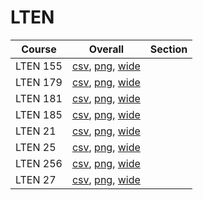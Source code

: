 # LTEN

| Course | Overall | Section |
| ------ | ------- | ------- |
| LTEN 155 | [csv](https://github.com/UCSD-Historical-Enrollment-Data/2023Fall/blob/main/overall/LTEN%20155.csv), [png](https://raw.githubusercontent.com/UCSD-Historical-Enrollment-Data/2023Fall/main/plot_overall/LTEN%20155.png), [wide](https://raw.githubusercontent.com/UCSD-Historical-Enrollment-Data/2023Fall/main/plot_overall_wide/LTEN%20155.png) |  |
| LTEN 179 | [csv](https://github.com/UCSD-Historical-Enrollment-Data/2023Fall/blob/main/overall/LTEN%20179.csv), [png](https://raw.githubusercontent.com/UCSD-Historical-Enrollment-Data/2023Fall/main/plot_overall/LTEN%20179.png), [wide](https://raw.githubusercontent.com/UCSD-Historical-Enrollment-Data/2023Fall/main/plot_overall_wide/LTEN%20179.png) |  |
| LTEN 181 | [csv](https://github.com/UCSD-Historical-Enrollment-Data/2023Fall/blob/main/overall/LTEN%20181.csv), [png](https://raw.githubusercontent.com/UCSD-Historical-Enrollment-Data/2023Fall/main/plot_overall/LTEN%20181.png), [wide](https://raw.githubusercontent.com/UCSD-Historical-Enrollment-Data/2023Fall/main/plot_overall_wide/LTEN%20181.png) |  |
| LTEN 185 | [csv](https://github.com/UCSD-Historical-Enrollment-Data/2023Fall/blob/main/overall/LTEN%20185.csv), [png](https://raw.githubusercontent.com/UCSD-Historical-Enrollment-Data/2023Fall/main/plot_overall/LTEN%20185.png), [wide](https://raw.githubusercontent.com/UCSD-Historical-Enrollment-Data/2023Fall/main/plot_overall_wide/LTEN%20185.png) |  |
| LTEN 21 | [csv](https://github.com/UCSD-Historical-Enrollment-Data/2023Fall/blob/main/overall/LTEN%2021.csv), [png](https://raw.githubusercontent.com/UCSD-Historical-Enrollment-Data/2023Fall/main/plot_overall/LTEN%2021.png), [wide](https://raw.githubusercontent.com/UCSD-Historical-Enrollment-Data/2023Fall/main/plot_overall_wide/LTEN%2021.png) |  |
| LTEN 25 | [csv](https://github.com/UCSD-Historical-Enrollment-Data/2023Fall/blob/main/overall/LTEN%2025.csv), [png](https://raw.githubusercontent.com/UCSD-Historical-Enrollment-Data/2023Fall/main/plot_overall/LTEN%2025.png), [wide](https://raw.githubusercontent.com/UCSD-Historical-Enrollment-Data/2023Fall/main/plot_overall_wide/LTEN%2025.png) |  |
| LTEN 256 | [csv](https://github.com/UCSD-Historical-Enrollment-Data/2023Fall/blob/main/overall/LTEN%20256.csv), [png](https://raw.githubusercontent.com/UCSD-Historical-Enrollment-Data/2023Fall/main/plot_overall/LTEN%20256.png), [wide](https://raw.githubusercontent.com/UCSD-Historical-Enrollment-Data/2023Fall/main/plot_overall_wide/LTEN%20256.png) |  |
| LTEN 27 | [csv](https://github.com/UCSD-Historical-Enrollment-Data/2023Fall/blob/main/overall/LTEN%2027.csv), [png](https://raw.githubusercontent.com/UCSD-Historical-Enrollment-Data/2023Fall/main/plot_overall/LTEN%2027.png), [wide](https://raw.githubusercontent.com/UCSD-Historical-Enrollment-Data/2023Fall/main/plot_overall_wide/LTEN%2027.png) |  |
